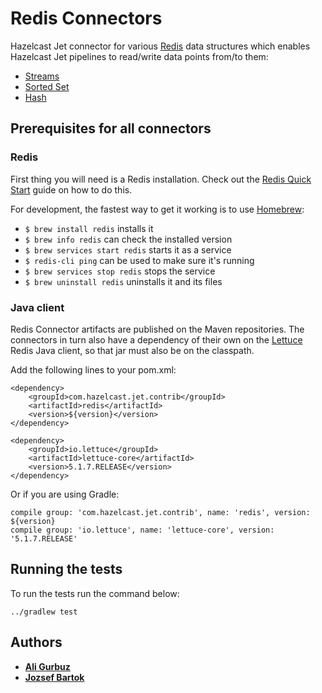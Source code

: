 # Redis Connectors

Hazelcast Jet connector for various [Redis](https://redis.io/) data structures which enables Hazelcast Jet pipelines to 
read/write data points from/to them:

- [Streams](streams.md)
- [Sorted Set](sorted_set.md)
- [Hash](hash.md)

## Prerequisites for all connectors

### Redis 

First thing you will need is a Redis installation. Check out the [Redis Quick Start](https://redis.io/topics/quickstart)
guide on how to do this. 

For development, the fastest way to get it working is to use [Homebrew](https://brew.sh/):
- `$ brew install redis` installs it
- `$ brew info redis` can check the installed version
- `$ brew services start redis` starts it as a service
- `$ redis-cli ping` can be used to make sure it's running 
- `$ brew services stop redis` stops the service
- `$ brew uninstall redis` uninstalls it and its files 

### Java client

Redis Connector artifacts are published on the Maven repositories. The connectors in turn also have a dependency of
their own on the [Lettuce](https://github.com/lettuce-io/lettuce-core) Redis Java client, so that jar must also be
on the classpath. 

Add the following lines to your pom.xml:

```
<dependency>
    <groupId>com.hazelcast.jet.contrib</groupId>
    <artifactId>redis</artifactId>
    <version>${version}</version>
</dependency>

<dependency>
    <groupId>io.lettuce</groupId>
    <artifactId>lettuce-core</artifactId>
    <version>5.1.7.RELEASE</version>
</dependency>
```

Or if you are using Gradle: 
```
compile group: 'com.hazelcast.jet.contrib', name: 'redis', version: ${version}
compile group: 'io.lettuce', name: 'lettuce-core', version: '5.1.7.RELEASE'
```

## Running the tests

To run the tests run the command below: 

```
../gradlew test
```

## Authors

* **[Ali Gurbuz](https://github.com/gurbuzali)**
* **[Jozsef Bartok](https://github.com/jbartok)**